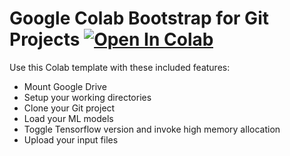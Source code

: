 # Google Colab Bootstrap for Git Projects [![Open In Colab](https://colab.research.google.com/assets/colab-badge.svg)](https://colab.research.google.com/github/mazmazz/colab-git-bootstrap/blob/master/bootstrap.ipynb)
Use this Colab template with these included features:
* Mount Google Drive
* Setup your working directories
* Clone your Git project
* Load your ML models
* Toggle Tensorflow version and invoke high memory allocation
* Upload your input files
